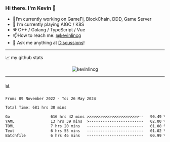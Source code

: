 ### Hi there. I'm Kevin 👋

- 🔭I’m currently working on GameFi, BlockChain, DDD, Game Server
- 🌱 I’m currently playing AIGC / K8S
-   :hammer_and_pick: C++ / Golang / TypeScript / Vue
- 📫How to reach me: [@kevinlincg](https://twitter.com/kevinlincg) 
-   :thought_balloon: Ask me anything at [Discussions](https://github.com/kevinlincg/kevinlincg/issues/new)!

---

📈 my github stats

<p align="center"> <img src="https://github-readme-stats-ouuan.vercel.app/api?username=kevinlincg&theme=dark&show_icons=true&count_private=true" alt="kevinlincg" />

---

#### :bar_chart: 

<!--START_SECTION:waka-->

```txt
From: 09 November 2022 - To: 26 May 2024

Total Time: 681 hrs 30 mins

Go                  616 hrs 42 mins >>>>>>>>>>>>>>>>>>>>>>>--   90.49 %
YAML                13 hrs 39 mins  >------------------------   02.00 %
TOML                7 hrs 20 mins   -------------------------   01.08 %
Text                6 hrs 55 mins   -------------------------   01.02 %
Batchfile           6 hrs 46 mins   -------------------------   00.99 %
```

<!--END_SECTION:waka-->
